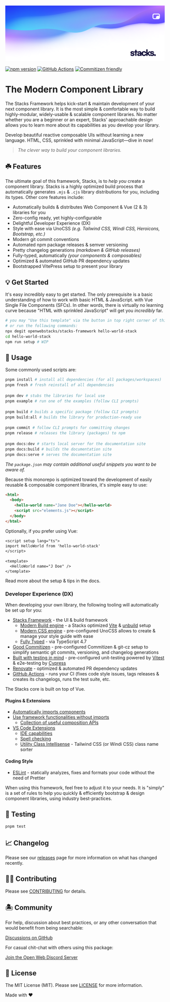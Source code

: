 <p align="center"><img src=".github/art/social.png" alt="Social Card of Stacks"></p>

[![npm version][npm-version-src]][npm-version-href]
[![GitHub Actions][github-actions-src]][github-actions-href]
[![Commitizen friendly](https://img.shields.io/badge/commitizen-friendly-brightgreen.svg)](http://commitizen.github.io/cz-cli/)
<!-- [![npm downloads][npm-downloads-src]][npm-downloads-href] -->
<!-- [![Codecov][codecov-src]][codecov-href] -->

# The Modern Component Library

The Stacks Framework helps kick-start & maintain development of your next component library. It is the most simple & comfortable way to build highly-modular, widely-usable & scalable component libraries. No matter whether you are a beginner or an expert, Stacks' approachable design allows you to learn more about its capabilities as you develop your library.

Develop beautiful reactive composable UIs without learning a new language. HTML, CSS, sprinkled with minimal JavaScript—dive in now!

> _The clever way to build your component libraries._

## ☘️ Features

The ultimate goal of this framework, Stacks, is to _help you_ create a component library. Stacks is a highly optimized build process that automatically generates `.mjs` & `.cjs` library distributions for you, including its types. Other core features include:

- Automatically builds & distributes Web Component & Vue (2 & 3) libraries for you
- Zero-config ready, yet highly-configurable
- Delightful Developer Experience (DX)
- Style with ease via UnoCSS _(e.g. Tailwind CSS, Windi CSS, Heroicons, Bootstrap, etc.)_
- Modern git commit conventions
- Automated npm package releases & semver versioning
- Pretty changelog generations _(markdown & GitHub releases)_
- Fully-typed, automatically _(your components & composables)_
- Optimized & automated GitHub PR dependency updates
- Bootstrapped VitePress setup to present your library

## 💡 Get Started

It's easy incredibly easy to get started. The only prerequisite is a basic understanding of how to work with basic HTML & JavaScript. with Vue Single File Components (SFCs). In other words, there is virtually no learning curve because "HTML with sprinkled JavaScript" will get you _incredibly_ far.

```bash
# you may "Use this template" via the button in top right corner of this page
# or run the following commands:
npx degit openwebstacks/stacks-framework hello-world-stack
cd hello-world-stack
npm run setup # WIP
```

## 🤖 Usage

Some commonly used scripts are:

```bash
pnpm install # install all dependencies (for all packages/workspaces)
pnpm fresh # fresh reinstall of all dependencies

pnpm dev # stubs the libraries for local use
pnpm example # run one of the examples (follow CLI prompts)

pnpm build # builds a specific package (follow CLI prompts)
pnpm build:all # builds the library for production-ready use

pnpm commit # follow CLI prompts for committing changes
pnpm release # releases the library (packages) to npm

pnpm docs:dev # starts local server for the documentation site
pnpm docs:build # builds the documentation site
pnpm docs:serve # serves the documentation site
```

_The `package.json` may contain additional useful snippets you want to be aware of._

Because this monorepo is optimized toward the development of easily reusable & composable component libraries, it's simple easy to use:

```html
<html>
  <body>
    <hello-world name="Jane Doe"></hello-world>
    <script src="elements.js"></script>
  </body>
</html>
```

Optionally, if you prefer using Vue:

```vue
<script setup lang="ts">
import HelloWorld from 'hello-world-stack'
</script>

<template>
  <HelloWorld name="J Doe" />
</template>
```

Read more about the setup & tips in the docs.

### Developer Experience (DX)

When developing your own library, the following tooling will automatically be set up for you:

- [Stacks Framework](https://github.com/openwebstack/stacks-framework) - the UI & build framework
  - [Modern Build engine](https://github.com/openwebstacks/stacks-framework/tree/main/.stacks/builds) - a Stacks optimized [Vite](https://vitejs.dev/) & [unbuild](https://github.com/unjs/unbuild) setup
  - [Modern CSS engine](https://github.com/unocss/unocss) - pre-configured UnoCSS allows to create & manage your style guide with ease
  - [Fully Typed](https://www.typescriptlang.org/) - via TypeScript 4.7
- [Good Commitizen](https://www.npmjs.com/package/git-cz) - pre-configured Commitizen & git-cz setup to simplify semantic git commits, versioning, and changelog generations
- [Built with testing in mind](https://github.com/vitest-dev/vitest) - pre-configured unit-testing powered by [Vitest](https://github.com/vitest-dev/vitest) & e2e-testing by [Cypress](https://cypress.io/)
- [Renovate](https://renovatebot.com/) - optimized & automated PR dependency updates
- [GitHub Actions](https://github.com/features/actions) - runs your CI (fixes code style issues, tags releases & creates its changelogs, runs the test suite, etc.

The Stacks core is built on top of Vue.

#### Plugins & Extensions

- [Automatically imports components](https://github.com/antfu/unplugin-vue-components)
- [Use framework functionalities without imports](https://github.com/antfu/unplugin-auto-import)
  - [Collection of useful composition APIs](https://github.com/antfu/vueuse)
- [VS Code Extensions](./.vscode/extensions.json)
  - [IDE capabilities](https://marketplace.visualstudio.com/items?itemName=johnsoncodehk.volar)
  - [Spell checking](https://marketplace.visualstudio.com/items?itemName=streetsidesoftware.code-spell-checker)
  - [Utility Class Intellisense](https://marketplace.visualstudio.com/items?itemName=voorjaar.windicss-intellisense) - Tailwind CSS (or Windi CSS) class name sorter

#### Coding Style

- [ESLint](https://eslint.org/) - statically analyzes, fixes and formats your code without the need of Prettier

When using this framework, feel free to adjust it to your needs. It is "simply" is a set of rules to help you quickly & efficiently bootstrap & design component libraries, using industry best-practices.

## 🧪 Testing

```bash
pnpm test
```

## 📈 Changelog

Please see our [releases](https://github.com/openwebstacks/stacks-framework/releases) page for more information on what has changed recently.

## 💪🏼 Contributing

Please see [CONTRIBUTING](.github/CONTRIBUTING.md) for details.

## 🏝 Community

For help, discussion about best practices, or any other conversation that would benefit from being searchable:

[Discussions on GitHub](https://github.com/openwebstacks/stacks-framework/discussions)

For casual chit-chat with others using this package:

[Join the Open Web Discord Server](https://discord.ow3.org)

## 📄 License

The MIT License (MIT). Please see [LICENSE](LICENSE.md) for more information.

Made with ❤️

<!-- Badges -->
[npm-version-src]: https://img.shields.io/npm/v/@ow3/hello-world-vue?style=flat-square
[npm-version-href]: https://npmjs.com/package/@ow3/hello-world-vue

[npm-downloads-src]: https://img.shields.io/npm/dm/@ow3/hello-world-vue?style=flat-square
[npm-downloads-href]: https://npmjs.com/package/@ow3/hello-world-vue

[github-actions-src]: https://img.shields.io/github/workflow/status/openwebstacks/stacks-framework/CI/main?style=flat-square
[github-actions-href]: https://github.com/openwebstacks/stacks-framework/actions?query=workflow%3Aci

<!-- [codecov-src]: https://img.shields.io/codecov/c/gh/openwebstacks/stacks-framework/main?style=flat-square
[codecov-href]: https://codecov.io/gh/openwebstacks/stacks-framework -->
